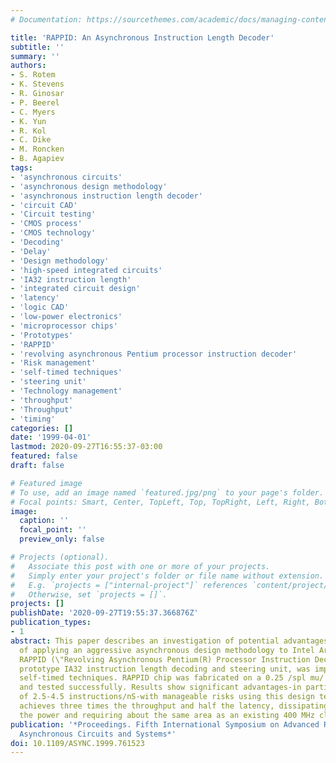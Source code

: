 ```yaml
---
# Documentation: https://sourcethemes.com/academic/docs/managing-content/

title: 'RAPPID: An Asynchronous Instruction Length Decoder'
subtitle: ''
summary: ''
authors:
- S. Rotem
- K. Stevens
- R. Ginosar
- P. Beerel
- C. Myers
- K. Yun
- R. Kol
- C. Dike
- M. Roncken
- B. Agapiev
tags:
- 'asynchronous circuits'
- 'asynchronous design methodology'
- 'asynchronous instruction length decoder'
- 'circuit CAD'
- 'Circuit testing'
- 'CMOS process'
- 'CMOS technology'
- 'Decoding'
- 'Delay'
- 'Design methodology'
- 'high-speed integrated circuits'
- 'IA32 instruction length'
- 'integrated circuit design'
- 'latency'
- 'logic CAD'
- 'low-power electronics'
- 'microprocessor chips'
- 'Prototypes'
- 'RAPPID'
- 'revolving asynchronous Pentium processor instruction decoder'
- 'Risk management'
- 'self-timed techniques'
- 'steering unit'
- 'Technology management'
- 'throughput'
- 'Throughput'
- 'timing'
categories: []
date: '1999-04-01'
lastmod: 2020-09-27T16:55:37-03:00
featured: false
draft: false

# Featured image
# To use, add an image named `featured.jpg/png` to your page's folder.
# Focal points: Smart, Center, TopLeft, Top, TopRight, Left, Right, BottomLeft, Bottom, BottomRight.
image:
  caption: ''
  focal_point: ''
  preview_only: false

# Projects (optional).
#   Associate this post with one or more of your projects.
#   Simply enter your project's folder or file name without extension.
#   E.g. `projects = ["internal-project"]` references `content/project/deep-learning/index.md`.
#   Otherwise, set `projects = []`.
projects: []
publishDate: '2020-09-27T19:55:37.366876Z'
publication_types:
- 1
abstract: This paper describes an investigation of potential advantages and risks
  of applying an aggressive asynchronous design methodology to Intel Architecture.
  RAPPID (\"Revolving Asynchronous Pentium(R) Processor Instruction Decoder\"), a
  prototype IA32 instruction length decoding and steering unit, was implemented using
  self-timed techniques. RAPPID chip was fabricated on a 0.25 /spl mu/ CMOS process
  and tested successfully. Results show significant advantages-in particular, performance
  of 2.5-4.5 instructions/nS-with manageable risks using this design technology. RAPPID
  achieves three times the throughput and half the latency, dissipating only half
  the power and requiring about the same area as an existing 400 MHz clocked circuit.
publication: '*Proceedings. Fifth International Symposium on Advanced Research in
  Asynchronous Circuits and Systems*'
doi: 10.1109/ASYNC.1999.761523
---
```

